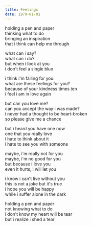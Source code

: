 ```yaml
---
title: Feelings
date: 1970-01-01
---
```


holding a pen and paper  
thinking what to do  
bringing an inspiration  
that i think can help me through

what can i say?  
what can i do?  
but when i look at you  
i don't feel a single blue

i think i'm falling for you  
what are these feelings for you?  
because of your kindness times ten  
i feel i am in love again

but can you love me?  
can you accept the way i was made?  
i never had a thought to be heart-broken  
so please give me a chance

but i heard you have one now  
one that you really love  
i hate to think about it  
i hate to see you with someone

maybe, i'm really not for you  
maybe, i'm no good for you  
but because i love you  
even it hurts, i will let you

i know i can't live without you  
this is not a joke but it's true  
i hope you will be happy  
while i suffer alone in the dark

holding a pen and paper  
not knowing what to do  
i don't know my heart will be tear  
but i realize i shed a tear
